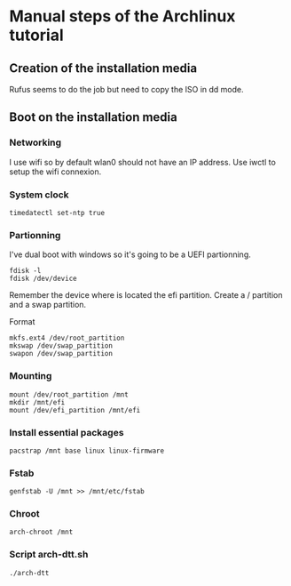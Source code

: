 # Manual steps of the Archlinux tutorial

## Creation of the installation media

Rufus seems to do the job but need to copy the ISO in dd mode.

## Boot on the installation media

### Networking

I use wifi so by default wlan0 should not have an IP address.
Use iwctl to setup the wifi connexion.

### System clock

```shell
timedatectl set-ntp true
```

### Partionning

I've dual boot with windows so it's going to be a UEFI partionning.

```shell
fdisk -l
fdisk /dev/device
```

Remember the device where is located the efi partition.
Create a / partition and a swap partition.

Format

```shell
mkfs.ext4 /dev/root_partition
mkswap /dev/swap_partition
swapon /dev/swap_partition
```

### Mounting

```shell
mount /dev/root_partition /mnt
mkdir /mnt/efi
mount /dev/efi_partition /mnt/efi
```

### Install essential packages

```shell
pacstrap /mnt base linux linux-firmware
```

### Fstab

```shell
genfstab -U /mnt >> /mnt/etc/fstab
```

### Chroot

```shell
arch-chroot /mnt
```

### Script arch-dtt.sh

```shell
./arch-dtt
```
